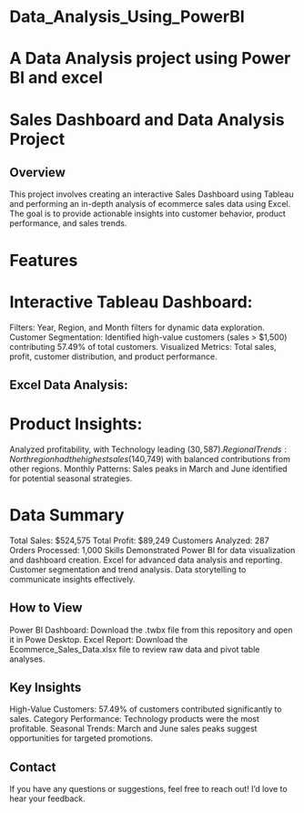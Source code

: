 # Data_Analysis_Using_PowerBI


# A Data Analysis project using Power BI and excel

# Sales Dashboard and Data Analysis Project

## Overview 
This project involves creating an interactive Sales Dashboard using Tableau and performing an in-depth analysis of ecommerce sales data using Excel. The goal is to provide actionable insights into customer behavior, product performance, and sales trends.

# Features
# Interactive Tableau Dashboard:
Filters: Year, Region, and Month filters for dynamic data exploration.
Customer Segmentation: Identified high-value customers (sales > $1,500) contributing 57.49% of total customers.
Visualized Metrics: Total sales, profit, customer distribution, and product performance.

## Excel Data Analysis:
# Product Insights:
Analyzed profitability, with Technology leading ($30,587).
Regional Trends: North region had the highest sales ($140,749) with balanced contributions from other regions.
Monthly Patterns: Sales peaks in March and June identified for potential seasonal strategies.

# Data Summary
Total Sales: $524,575
Total Profit: $89,249
Customers Analyzed: 287
Orders Processed: 1,000
Skills Demonstrated
Power BI for data visualization and dashboard creation.
Excel for advanced data analysis and reporting.
Customer segmentation and trend analysis.
Data storytelling to communicate insights effectively.

## How to View
Power BI Dashboard: Download the .twbx file from this repository and open it in Powe Desktop.
Excel Report: Download the Ecommerce_Sales_Data.xlsx file to review raw data and pivot table analyses.

## Key Insights
High-Value Customers: 57.49% of customers contributed significantly to sales.
Category Performance: Technology products were the most profitable.
Seasonal Trends: March and June sales peaks suggest opportunities for targeted promotions.



## Contact
If you have any questions or suggestions, feel free to reach out! I’d love to hear your feedback.
